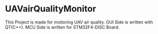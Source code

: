 # UAVairQualityMonitor


This Project is made for moitoring UAV air quality.
GUI Side is written with QT(C++).
MCU Side is written for STM32F4-DISC Board.
